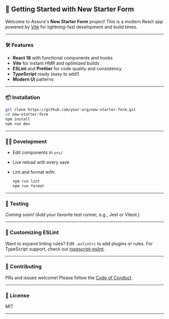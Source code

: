 ## 🚀 Getting Started with New Starter Form

Welcome to Assura's **New Starter Form** project! This is a modern React app powered by [Vite](https://vitejs.dev/) for lightning-fast development and build times.

---

### 🛠️ Features

- **React 18** with functional components and hooks
- **Vite** for instant HMR and optimized builds
- **ESLint** and **Prettier** for code quality and consistency
- **TypeScript** ready (easy to add!)
- **Modern UI** patterns

---

### 📦 Installation

```bash
git clone https://github.com/your-org/new-starter-form.git
cd new-starter-form
npm install
npm run dev
```

---

### 🧑‍💻 Development

- Edit components in `src/`
- Live reload with every save
- Lint and format with:

    ```bash
    npm run lint
    npm run format
    ```

---

### 🧪 Testing

_Coming soon!_ (Add your favorite test runner, e.g., Jest or Vitest.)

---

### 📝 Customizing ESLint

Want to expand linting rules? Edit `.eslintrc` to add plugins or rules. For TypeScript support, check out [typescript-eslint](https://typescript-eslint.io/).

---

### 🤝 Contributing

PRs and issues welcome! Please follow the [Code of Conduct](CODE_OF_CONDUCT.md).

---

### 📄 License

MIT

---
